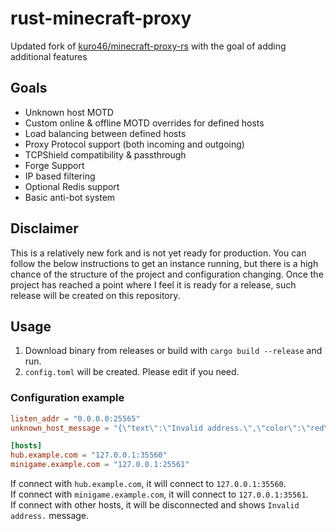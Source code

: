 # rust-minecraft-proxy

Updated fork of [kuro46/minecraft-proxy-rs](https://github.com/kuro46/minecraft-proxy-rs) with the goal of adding additional features

## Goals
- Unknown host MOTD
- Custom online & offline MOTD overrides for defined hosts
- Load balancing between defined hosts
- Proxy Protocol support (both incoming and outgoing)
- TCPShield compatibility & passthrough
- Forge Support
- IP based filtering
- Optional Redis support
- Basic anti-bot system

## Disclaimer
This is a relatively new fork and is not yet ready for production. You can follow the below instructions to get an instance running, but there is a high chance of the structure of the project and configuration changing. Once the project has reached a point where I feel it is ready for a release, such release will be created on this repository. 

## Usage

1. Download binary from releases or build with `cargo build --release` and run.
1. `config.toml` will be created. Please edit if you need.

### Configuration example

```toml
listen_addr = "0.0.0.0:25565"
unknown_host_message = "{\"text\":\"Invalid address.\",\"color\":\"red\"}"

[hosts]
hub.example.com = "127.0.0.1:35560"
minigame.example.com = "127.0.0.1:25561"
```

If connect with `hub.example.com`, it will connect to `127.0.0.1:35560`.  
If connect with `minigame.example.com`, it will connect to `127.0.0.1:35561`.  
If connect with other hosts, it will be disconnected and shows `Invalid address.` message.

